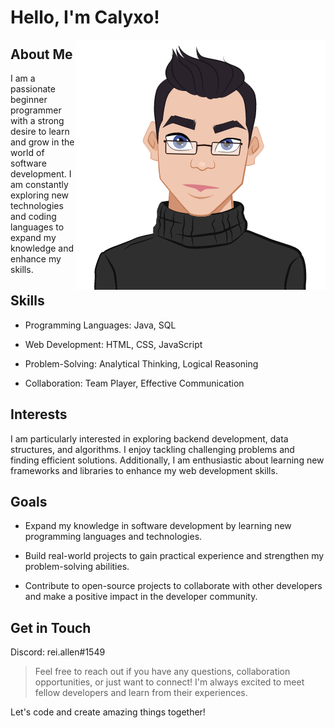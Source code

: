# Hello, I'm Calyxo!

<img alt="ME" src="https://github.com/Calyx404/Calyx404/blob/Calyx404-pfp/Calyxo.png?raw=true" align="right"/>

## About Me

I am a passionate beginner programmer with a strong desire to learn and grow in the world of software development. I am constantly exploring new technologies and coding languages to expand my knowledge and enhance my skills.


## Skills

- Programming Languages: Java, SQL

- Web Development: HTML, CSS, JavaScript

- Problem-Solving: Analytical Thinking, Logical Reasoning

- Collaboration: Team Player, Effective Communication


## Interests

I am particularly interested in exploring backend development, data structures, and algorithms. I enjoy tackling challenging problems and finding efficient solutions. Additionally, I am enthusiastic about learning new frameworks and libraries to enhance my web development skills.


## Goals

- Expand my knowledge in software development by learning new programming languages and technologies.

- Build real-world projects to gain practical experience and strengthen my problem-solving abilities.

- Contribute to open-source projects to collaborate with other developers and make a positive impact in the developer community.


## Get in Touch

Discord: rei.allen#1549

> Feel free to reach out if you have any questions, collaboration opportunities, or just want to connect! I'm always excited to meet fellow developers and learn from their experiences.

Let's code and create amazing things together!
